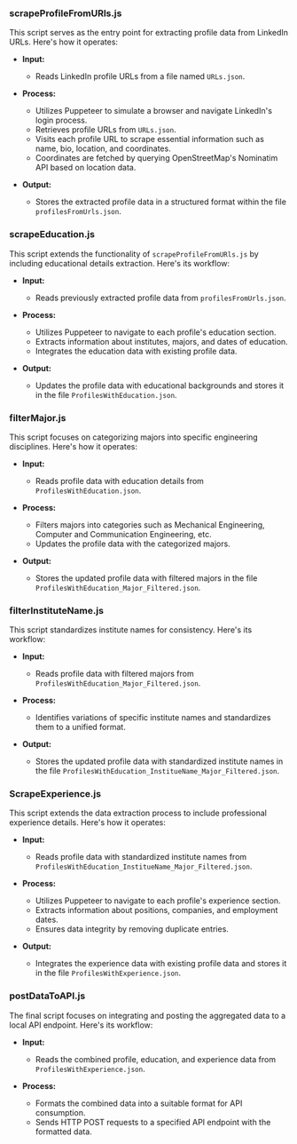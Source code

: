 ### scrapeProfileFromURls.js
This script serves as the entry point for extracting profile data from LinkedIn URLs. Here's how it operates:

- **Input:** 
  - Reads LinkedIn profile URLs from a file named `URLs.json`.

- **Process:**
  - Utilizes Puppeteer to simulate a browser and navigate LinkedIn's login process.
  - Retrieves profile URLs from `URLs.json`.
  - Visits each profile URL to scrape essential information such as name, bio, location, and coordinates.
  - Coordinates are fetched by querying OpenStreetMap's Nominatim API based on location data.

- **Output:**
  - Stores the extracted profile data in a structured format within the file `profilesFromUrls.json`.

### scrapeEducation.js
This script extends the functionality of `scrapeProfileFromURls.js` by including educational details extraction. Here's its workflow:

- **Input:** 
  - Reads previously extracted profile data from `profilesFromUrls.json`.

- **Process:**
  - Utilizes Puppeteer to navigate to each profile's education section.
  - Extracts information about institutes, majors, and dates of education.
  - Integrates the education data with existing profile data.

- **Output:**
  - Updates the profile data with educational backgrounds and stores it in the file `ProfilesWithEducation.json`.

### filterMajor.js
This script focuses on categorizing majors into specific engineering disciplines. Here's how it operates:

- **Input:** 
  - Reads profile data with education details from `ProfilesWithEducation.json`.

- **Process:**
  - Filters majors into categories such as Mechanical Engineering, Computer and Communication Engineering, etc.
  - Updates the profile data with the categorized majors.

- **Output:**
  - Stores the updated profile data with filtered majors in the file `ProfilesWithEducation_Major_Filtered.json`.

### filterInstituteName.js
This script standardizes institute names for consistency. Here's its workflow:

- **Input:** 
  - Reads profile data with filtered majors from `ProfilesWithEducation_Major_Filtered.json`.

- **Process:**
  - Identifies variations of specific institute names and standardizes them to a unified format.
  
- **Output:**
  - Stores the updated profile data with standardized institute names in the file `ProfilesWithEducation_InstitueName_Major_Filtered.json`.

### ScrapeExperience.js
This script extends the data extraction process to include professional experience details. Here's how it operates:

- **Input:** 
  - Reads profile data with standardized institute names from `ProfilesWithEducation_InstitueName_Major_Filtered.json`.

- **Process:**
  - Utilizes Puppeteer to navigate to each profile's experience section.
  - Extracts information about positions, companies, and employment dates.
  - Ensures data integrity by removing duplicate entries.

- **Output:**
  - Integrates the experience data with existing profile data and stores it in the file `ProfilesWithExperience.json`.

### postDataToAPI.js
The final script focuses on integrating and posting the aggregated data to a local API endpoint. Here's its workflow:

- **Input:** 
  - Reads the combined profile, education, and experience data from `ProfilesWithExperience.json`.

- **Process:**
  - Formats the combined data into a suitable format for API consumption.
  - Sends HTTP POST requests to a specified API endpoint with the formatted data.
